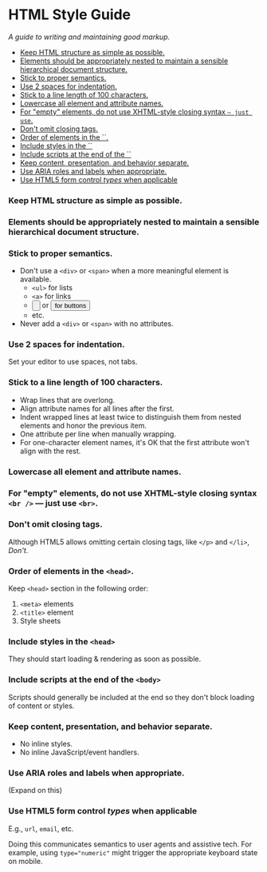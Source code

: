 # HTML Style Guide

_A guide to writing and maintaining good markup._


<!-- MarkdownTOC -->

- [Keep HTML structure as simple as possible.](#keep-html-structure-as-simple-as-possible)
- [Elements should be appropriately nested to maintain a sensible hierarchical document structure.](#elements-should-be-appropriately-nested-to-maintain-a-sensible-hierarchical-document-structure)
- [Stick to proper semantics.](#stick-to-proper-semantics)
- [Use 2 spaces for indentation.](#use-2-spaces-for-indentation)
- [Stick to a line length of 100 characters.](#stick-to-a-line-length-of-100-characters)
- [Lowercase all element and attribute names.](#lowercase-all-element-and-attribute-names)
- [For "empty" elements, do not use XHTML-style closing syntax `` — just use ``.](#for-empty-elements-do-not-use-xhtml-style-closing-syntax--—-just-use-)
- [Don't omit closing tags.](#dont-omit-closing-tags)
- [Order of elements in the ``.](#order-of-elements-in-the-)
- [Include styles in the ``](#include-styles-in-the-)
- [Include scripts at the end of the ``](#include-scripts-at-the-end-of-the-)
- [Keep content, presentation, and behavior separate.](#keep-content-presentation-and-behavior-separate)
- [Use ARIA roles and labels when appropriate.](#use-aria-roles-and-labels-when-appropriate)
- [Use HTML5 form control *types* when applicable](#use-html5-form-control-types-when-applicable)

<!-- /MarkdownTOC -->




<a name="keep-html-structure-as-simple-as-possible"></a>
### Keep HTML structure as simple as possible.


<a name="elements-should-be-appropriately-nested-to-maintain-a-sensible-hierarchical-document-structure"></a>
### Elements should be appropriately nested to maintain a sensible hierarchical document structure.


<a name="stick-to-proper-semantics"></a>
### Stick to proper semantics.

* Don't use a `<div>` or `<span>` when a more meaningful element is available.
  * `<ul>` for lists
  * `<a>` for links
  * <input type="button"> or <button> for buttons
  * etc.
* Never add a `<div>` or `<span>` with no attributes.


<a name="use-2-spaces-for-indentation"></a>
### Use 2 spaces for indentation.

Set your editor to use spaces, not tabs.


<a name="stick-to-a-line-length-of-100-characters"></a>
### Stick to a line length of 100 characters.

* Wrap lines that are overlong.
* Align attribute names for all lines after the first.
* Indent wrapped lines at least twice to distinguish them from nested elements and honor the previous item.
* One attribute per line when manually wrapping.
* For one-character element names, it's OK that the first attribute won't align with the rest.

<a name="lowercase-all-element-and-attribute-names"></a>
### Lowercase all element and attribute names.


<a name="for-empty-elements-do-not-use-xhtml-style-closing-syntax--—-just-use-"></a>
### For "empty" elements, do not use XHTML-style closing syntax `<br />` — just use `<br>`.


<a name="dont-omit-closing-tags"></a>
### Don't omit closing tags.

Although HTML5 allows omitting certain closing tags, like `</p>` and `</li>`, *Don't*.


<a name="order-of-elements-in-the-"></a>
### Order of elements in the `<head>`.

Keep `<head>` section in the following order:

1. `<meta>` elements
2. `<title>` element
3. Style sheets


<a name="include-styles-in-the-"></a>
### Include styles in the `<head>`

They should start loading & rendering as soon as possible.


<a name="include-scripts-at-the-end-of-the-"></a>
### Include scripts at the end of the `<body>`

Scripts should generally be included at the end so they don't block loading of content or styles.


<a name="keep-content-presentation-and-behavior-separate"></a>
### Keep content, presentation, and behavior separate.

* No inline styles.
* No inline JavaScript/event handlers.


<a name="use-aria-roles-and-labels-when-appropriate"></a>
### Use ARIA roles and labels when appropriate.

(Expand on this)


<a name="use-html5-form-control-types-when-applicable"></a>
### Use HTML5 form control *types* when applicable 

E.g., `url`, `email`, etc.

Doing this communicates semantics to user agents and assistive tech. For example, using `type="numeric"` might trigger the appropriate keyboard state on mobile.


